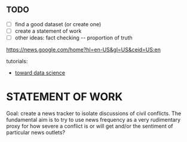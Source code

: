 ## TODO

- [ ] find a good dataset (or create one)
- [ ] create a statement of work
- [ ] other ideas: fact checking -- proportion of truth

https://news.google.com/home?hl=en-US&gl=US&ceid=US:en

tutorials:
- [toward data science](https://towardsdatascience.com/using-word2vec-to-analyze-news-headlines-and-predict-article-success-cdeda5f14751)

# STATEMENT OF WORK
Goal: create a news tracker to isolate discussions of civil conflicts. The fundamental aim is to try to use news frequency as a very rudimentary proxy for how severe a conflict is or will get and/or the sentiment of particular news outlets?

